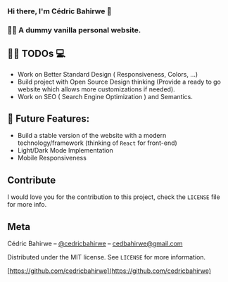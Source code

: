 ### Hi there, I'm Cédric Bahirwe 👋

### 🎉📖 A dummy vanilla personal website.


## ✍🏽 TODOs 💻

- Work on Better Standard Design ( Responsiveness, Colors, ...)
- Build project with Open Source Design thinking (Provide a ready to go website which allows more customizations if needed).
- Work on SEO ( Search Engine Optimization ) and Semantics.

## 🔐 Future Features:

- Build a stable version of the website with a modern technology/framework (thinking of `React` for front-end)
- Light/Dark Mode Implementation
- Mobile Responsiveness


## Contribute

I would love you for the contribution to this project, check the ``LICENSE`` file for more info.

## Meta

Cédric Bahirwe – [@cedricbahirwe](https://twitter.com/cedricbahirwe) – cedbahirwe@gmail.com

Distributed under the MIT license. See ``LICENSE`` for more information.

[https://github.com/cedricbahirwe](https://github.com/cedricbahirwe)
